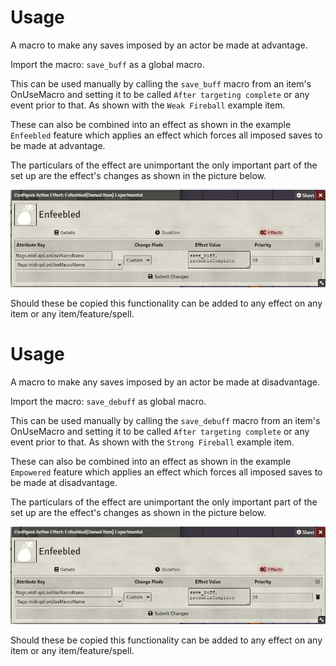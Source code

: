
# Usage

A macro to make any saves imposed by an actor be made at advantage.


Import the macro: `save_buff` as a global macro. 

This can be used manually by calling the `save_buff` macro from an item's OnUseMacro and setting it to be called `After targeting complete` or any event prior to that. As shown with the `Weak Fireball` example item.

These can also be combined into an effect as shown in the example `Enfeebled` feature which applies an effect which forces all imposed saves to be made at advantage.

The particulars of the effect are unimportant the only important part of the set up are the effect's changes as shown in the picture below. 

![effect setup](./effect_setup.png)


Should these be copied this functionality can be added to any effect on any item or any item/feature/spell.


# Usage

A macro to make any saves imposed by an actor be made at disadvantage.


Import the macro: `save_debuff` as global macro. 

This can be used manually by calling the `save_debuff` macro from an item's OnUseMacro and setting it to be called `After targeting complete` or any event prior to that. As shown with the `Strong Fireball` example item.

These can also be combined into an effect as shown in the example `Empowered` feature which applies an effect which forces all imposed saves to be made at disadvantage.

The particulars of the effect are unimportant the only important part of the set up are the effect's changes as shown in the picture below. 

![effect setup](./effect_setup.png)


Should these be copied this functionality can be added to any effect on any item or any item/feature/spell.

